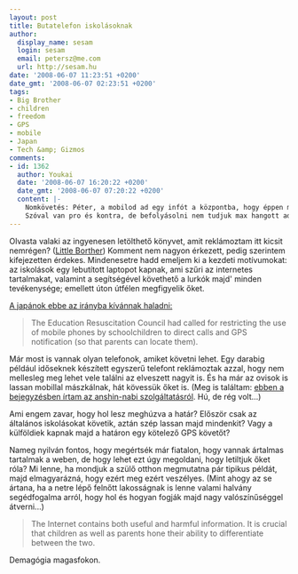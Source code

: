 ```yaml
---
layout: post
title: Butatelefon iskolásoknak
author:
  display_name: sesam
  login: sesam
  email: petersz@me.com
  url: http://sesam.hu
date: '2008-06-07 11:23:51 +0200'
date_gmt: '2008-06-07 02:23:51 +0200'
tags:
- Big Brother
- children
- freedom
- GPS
- mobile
- Japan
- Tech &amp; Gizmos
comments:
- id: 1362
  author: Youkai
  date: '2008-06-07 16:20:22 +0200'
  date_gmt: '2008-06-07 07:20:22 +0200'
  content: |-
    Nomkövetés: Péter, a mobilod ad egy infót a központba, hogy éppen melyik 3 cellához kapcsolódik. Tekintve, hogy szerintem japánban a mobil lefedetség a hegyek tetejét leszámítva mindenhol van szerintem azt is meg tudnák mondani, hogy most éppen hol vagy pár méteres pontossággal. Kis szoftver fejlesztés és kész. Amúgy undorítónak tartom a gondolatott, hogy lassan kapunk egy bilétát a fülünkbe mint a tehenek. Mondjuk ha ezt nézzük már kaptunk, csak nem a fülünkbe lőtték, hanem a zsebünkben van s úgy hívják, hogy személyi igazolvány. Feléd meg Alien id card vagy mi a szösz. Amúgy meg valahol a japánokat megértem, öregednek, s nem is tudom ki mondta, hogy a legfonotsabb az ember. Nem akarnak embereket (gyerekeket veszíteni). Gondolj bele,hogy valaki mondjuk a kislányokra utazik, a neten elégé szépen el lehet rejtőzni, aztán egy találkán a 12-15 éves kiscsaj nem egy korabeli emo fiúval fut összese, hanem egy 50 feletti perverzzel... a többit mindenki gondolja hozzá, vérmérséklete, s fantáziája szerint. Szóval ez van. Mondjuk a netről való letíltást én sem tartom jó ötlettnek, inkább oktatni kellen kötelezően, mintsem meghúzni a határokat, mert hát korlátok között nem szárnyal az elme.
    Szóval van pro és kontra, de befolyásolni nem tudjuk max hangott adhatunk az elégedetlenségünknek ....
---
```


Olvasta valaki az ingyenesen letölthető könyvet, amit reklámoztam itt kicsit nemrégen? ([Little Borther](http://sesam.hu/2008/05/14/little-brother-avagy-az-ingyenkonyv-kritikaja)) Komment nem nagyon érkezett, pedig szerintem kifejezetten érdekes. Mindenesetre hadd emeljem ki a kezdeti motívumokat: az iskolások egy lebutított laptopot kapnak, ami szűri az internetes tartalmakat, valamint a segítségével követhető a lurkók majd' minden tevékenysége; emellett úton útfélen megfigyelik őket.

[A japánok ebbe az irányba kívánnak haladni:](http://search.japantimes.co.jp/rss/ed20080607a2.html)

> The Education Resuscitation Council had called for restricting the use of mobile phones by schoolchildren to direct calls and GPS notification (so that parents can locate them).

Már most is vannak olyan telefonok, amiket követni lehet. Egy darabig például időseknek készített egyszerű telefont reklámoztak azzal, hogy nem mellesleg meg lehet vele találni az elveszett nagyit is. És ha már az ovisok is lassan mobillal mászkálnak, hát kövessük őket is. (Meg is találtam: [ebben a bejegyzésben írtam az anshin-nabi szolgáltatásról](http://sesam.hu/2005/12/10/stuff). Hú, de rég volt...)

Ami engem zavar, hogy hol lesz meghúzva a határ? Először csak az általános iskolásokat követik, aztán szép lassan majd mindenkit? Vagy a külföldiek kapnak majd a határon egy kötelező GPS követőt?

Nameg nyilván fontos, hogy megértsék már fiatalon, hogy vannak ártalmas tartalmak a weben, de hogy lehet ezt úgy megoldani, hogy letiltjuk őket róla? Mi lenne, ha mondjuk a szülő otthon megmutatna pár tipikus példát, majd elmagyarázná, hogy ezért meg ezért veszélyes. (Mint ahogy az se ártana, ha a netre lépő felnőtt lakosságnak is lenne valami halvány segédfogalma arról, hogy hol és hogyan fogják majd nagy valószínűséggel átverni...)

> The Internet contains both useful and harmful information. It is crucial that children as well as parents hone their ability to differentiate between the two.

Demagógia magasfokon.
